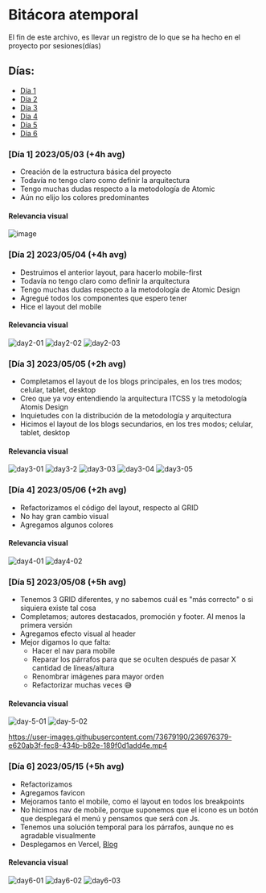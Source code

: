 # Bitácora atemporal
El fin de este archivo, es llevar un registro de lo que se ha hecho en el proyecto por sesiones(días)

## Días:

- [Día 1](https://github.com/MrRedu/blog/blob/main/atemporal-bit%C3%A1cora.md#d%C3%ADa-1-20230503-4h-avg)
- [Día 2](https://github.com/MrRedu/blog/blob/main/atemporal-bit%C3%A1cora.md#d%C3%ADa-2-20230504-4h-avg)
- [Día 3](https://github.com/MrRedu/blog/blob/main/atemporal-bit%C3%A1cora.md#d%C3%ADa-3-20230505-2h-avg)
- [Día 4](https://github.com/MrRedu/blog/blob/main/atemporal-bit%C3%A1cora.md#d%C3%ADa-4-20230506-2h-avg)
- [Día 5](https://github.com/MrRedu/blog/blob/main/atemporal-bit%C3%A1cora.md#d%C3%ADa-5-20230508-5h-avg)
- [Día 6](https://github.com/MrRedu/blog/blob/main/atemporal-bit%C3%A1cora.md#d%C3%ADa-6-20230515-5h-avg)


### [Día 1] 2023/05/03 (+4h avg)
- Creación de la estructura básica del proyecto
- Todavía no tengo claro como definir la arquitectura
- Tengo muchas dudas respecto a la metodología de Atomic 
- Aún no elijo los colores predominantes
#### Relevancia visual
![image](https://user-images.githubusercontent.com/73679190/236128470-63e81b35-abad-4f7d-91cc-c3cf747c3273.png)

### [Día 2] 2023/05/04 (+4h avg)
- Destruimos el anterior layout, para hacerlo mobile-first
- Todavía no tengo claro como definir la arquitectura
- Tengo muchas dudas respecto a la metodología de Atomic Design
- Agregué todos los componentes que espero tener
- Hice el layout del mobile
#### Relevancia visual
![day2-01](https://user-images.githubusercontent.com/73679190/236380009-4efd0da6-e6df-4e7d-9592-2c5ee3ece4b5.png)
![day2-02](https://user-images.githubusercontent.com/73679190/236380096-c3864d5b-e737-46f8-8583-e19b109a5aee.png)
![day2-03](https://user-images.githubusercontent.com/73679190/236380132-fab3bdca-6f5e-46ba-8b19-9e8e32854246.png)

### [Día 3] 2023/05/05 (+2h avg)
- Completamos el layout de los blogs principales, en los tres modos; celular, tablet, desktop
- Creo que ya voy entendiendo la arquitectura ITCSS y la metodología Atomis Design
- Inquietudes con la distribución de la metodología y arquitectura
- Hicimos el layout de los blogs secundarios, en los tres modos; celular, tablet, desktop

#### Relevancia visual
![day3-01](https://user-images.githubusercontent.com/73679190/236591229-b79dd274-dc45-4193-9f5c-e17dfe8c4f12.png)
![day3-2](https://user-images.githubusercontent.com/73679190/236591337-d7460949-458a-454b-a344-24fcdb0a4477.png)
![day3-03](https://user-images.githubusercontent.com/73679190/236591338-aef645fd-fccb-4206-99e4-975c40695c2f.png)
![day3-04](https://user-images.githubusercontent.com/73679190/236591339-933fb3a1-89b9-4d08-b8d4-9851e7f2927e.png)
![day3-05](https://user-images.githubusercontent.com/73679190/236591340-1b88066d-5a9c-4db0-ba6c-29c12e13c0a9.png)

### [Día 4] 2023/05/06 (+2h avg)
- Refactorizamos el código del layout, respecto al GRID
- No hay gran cambio visual
- Agregamos algunos colores

#### Relevancia visual
![day4-01](https://user-images.githubusercontent.com/73679190/236654315-5d05c5c7-31ab-4579-a775-82068134227d.png)
![day4-02](https://user-images.githubusercontent.com/73679190/236654313-f3a03464-46f4-45e6-89d2-693715273cf1.png)

### [Día 5] 2023/05/08 (+5h avg)
- Tenemos 3 GRID diferentes, y no sabemos cuál es "más correcto" o si siquiera existe tal cosa
- Completamos; autores destacados, promoción y footer. Al menos la primera versión
- Agregamos efecto visual al header
- Mejor digamos lo que falta:
  - Hacer el nav para mobile
  - Reparar los párrafos para que se oculten después de pasar X cantidad de líneas/altura
  - Renombrar imágenes para mayor orden
  - Refactorizar muchas veces 😅

#### Relevancia visual
![day-5-01](https://user-images.githubusercontent.com/73679190/236975890-7eefab1d-e6a2-4949-b503-ca8a687a6ce3.png)
![day-5-02](https://user-images.githubusercontent.com/73679190/236975894-83415f07-5c93-41c5-a1cb-3b24047ef829.png)

https://user-images.githubusercontent.com/73679190/236976379-e620ab3f-fec8-434b-b82e-189f0d1add4e.mp4

### [Día 6] 2023/05/15 (+5h avg)
- Refactorizamos
- Agregamos favicon
- Mejoramos tanto el mobile, como el layout en todos los breakpoints
- No hicimos nav de mobile, porque suponemos que el icono es un botón que desplegará el menú y pensamos que será con Js.
- Tenemos una solución temporal para los párrafos, aunque no es agradable visualmente
- Desplegamos en Vercel, [Blog](https://blog-preweekfive.vercel.app/)

#### Relevancia visual
![day6-01](https://github.com/MrRedu/blog/assets/73679190/ce96acb2-c10d-47be-993d-3c164d8bd662)
![day6-02](https://github.com/MrRedu/blog/assets/73679190/48953b30-6c9f-4366-b95b-2600ae82c38a)
![day6-03](https://github.com/MrRedu/blog/assets/73679190/53232514-1bcf-4a7a-a231-5e3328be6cf6)





